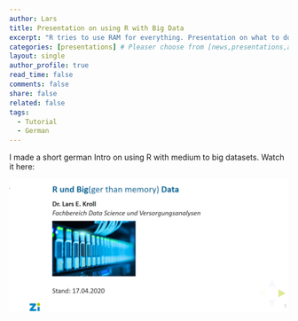 ```yaml
---
author: Lars
title: Presentation on using R with Big Data
excerpt: "R tries to use RAM for everything. Presentation on what to do if it's too small [German]"
categories: [presentations] # Pleaser choose from [news,presentations,articles,projects,reports]
layout: single
author_profile: true
read_time: false
comments: false
share: false
related: false
tags:
  - Tutorial
  - German
---
```


I made a short german Intro on using R with medium to big datasets. Watch it here:

[![image-left](/assets/posts/20200414_r_and_bigdata-pres.PNG)](https://www.zidatasciencelab.de/2020-04-pres-randbigdata/Presentation_RandBigData.html#/r-und-bigger-than-memory-data)



